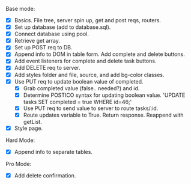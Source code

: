 Base mode:
- [x] Basics. File tree, server spin up, get and post reqs, routers.
- [x] Set up database (add to database.sql).
- [x] Connect database using pool.
- [x] Retrieve get array.
- [x] Set up POST req to DB.
- [x] Append info to DOM in table form. Add complete and delete buttons.
- [x] Add event listeners for complete and delete task buttons.
- [x] Add DELETE req to server.
- [x] Add styles folder and file, source, and add bg-color classes.
- [x] Use PUT req to update boolean value of completed.
    - [x] Grab completed value (false.. needed?) and id.
    - [x] Determine POSTICO syntax for updating boolean value.
        'UPDATE tasks SET completed = true WHERE id=46;'
    - [x] Use PUT req to send value to server to route tasks/:id.
    - [x] Route updates variable to True. Return response. Reappend with getList.
- [x] Style page.

Hard Mode:
- [x] Append info to separate tables.

Pro Mode: 
- [x] Add delete confirmation.